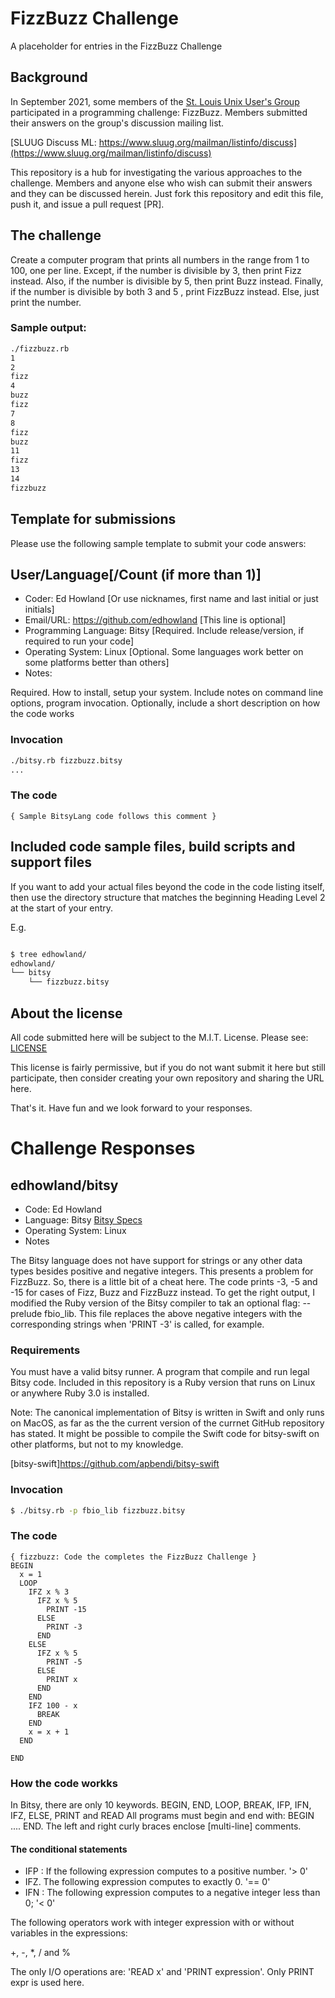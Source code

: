 # FizzBuzz Challenge

A placeholder for entries in the FizzBuzz Challenge

## Background

In September 2021, some members of the [St. Louis Unix User's Group](https://www.sluug.org)
participated in a programming challenge: FizzBuzz. Members submitted their
answers on the group's discussion mailing list.

[SLUUG Discuss ML: https://www.sluug.org/mailman/listinfo/discuss](https://www.sluug.org/mailman/listinfo/discuss)

This repository is a hub for investigating the various approaches to the challenge.
Members and anyone else who wish can submit their answers and they can be discussed
herein. Just fork this repository and edit this file, push it, and issue
a pull request [PR].

## The challenge

Create a computer program that prints all numbers in the range from 1 to 100, one per line.
Except, if the number is divisible by 3, then print Fizz instead.
Also, if the number is divisible by 5, then print Buzz instead.
Finally, if the number is divisible by both 3 and 5 ,  print FizzBuzz instead.
Else, just print the number.

### Sample output:

```bash
./fizzbuzz.rb
1
2
fizz
4
buzz
fizz
7
8
fizz
buzz
11
fizz
13
14
fizzbuzz
```

## Template for submissions

Please use the following sample template to submit your code answers:

## User/Language[/Count (if more than 1)]

- Coder: Ed Howland [Or use nicknames, first name and last initial or just initials]
- Email/URL: https://github.com/edhowland [This line is optional]
- Programming Language: Bitsy  [Required. Include release/version, if required to run your code]
- Operating System: Linux   [Optional. Some languages work better on some platforms better than others]
- Notes:   

Required. How to install, setup your system. Include notes on command line
options, program invocation. Optionally, include a short description on how
the code works

### Invocation

```bash
./bitsy.rb fizzbuzz.bitsy
...
```

### The code

```bitsy
{ Sample BitsyLang code follows this comment }
```

## Included code sample files, build scripts and support files

If you want to add your actual files beyond the code in the code listing itself,
then use the directory structure that matches the beginning Heading Level 2 at the start of your entry.

E.g.

```bash

$ tree edhowland/
edhowland/
└── bitsy
    └── fizzbuzz.bitsy
```

## About the license

All code submitted here will be subject to the M.I.T. License.
Please see: [LICENSE](LICENSE)

This license is fairly permissive, but if you do not want submit it here but still participate,
then consider creating your own repository and sharing the URL here.

That's it. Have fun and we look forward to your responses.

# Challenge Responses

## edhowland/bitsy

- Code: Ed Howland
- Language: Bitsy [Bitsy Specs](https://github.com/apbendi/bitsyspec)
- Operating System: Linux
- Notes


The Bitsy language does not have support for strings or any other data types
besides positive and negative integers. This presents a problem for FizzBuzz.
So, there is a little bit of a cheat here. The code prints -3, -5 and -15
for cases of Fizz, Buzz and FizzBuzz instead.
To get the right output, I modified the Ruby version of the Bitsy compiler
to tak an optional flag: --prelude fbio_lib. This file replaces the above
negative integers with the corresponding strings when 'PRINT -3' is called, for example.

### Requirements

You must have a valid bitsy runner. A program that compile and run legal Bitsy
code. Included in this repository is a Ruby version that runs on Linux or
anywhere Ruby 3.0 is installed.

Note: The canonical implementation of Bitsy is written in Swift and only
runs on MacOS, as far as the the current version of the currnet GitHub
repository has stated. It might be possible to compile the Swift code for
bitsy-swift on other platforms, but not to my knowledge.

[bitsy-swift]https://github.com/apbendi/bitsy-swift
### Invocation

```bash
$ ./bitsy.rb -p fbio_lib fizzbuzz.bitsy
```

### The code

```bitsy
{ fizzbuzz: Code the completes the FizzBuzz Challenge }
BEGIN
  x = 1
  LOOP
    IFZ x % 3
      IFZ x % 5
        PRINT -15
      ELSE
        PRINT -3
      END
    ELSE
      IFZ x % 5
        PRINT -5
      ELSE
        PRINT x
      END
    END
    IFZ 100 - x
      BREAK
    END
    x = x + 1
  END

END
```

### How the code workks

In Bitsy, there are only 10 keywords. BEGIN, END, LOOP, BREAK, IFP, IFN, IFZ, ELSE, PRINT and READ
All programs must begin and end with: BEGIN .... END. The left and right curly braces 
enclose [multi-line]  comments. 


#### The conditional statements

- IFP : If the following expression computes to a positive number. '> 0'
- IFZ. The following expression computes to exactly 0. '== 0'
- IFN : The following expression computes to a negative integer less than 0; '< 0'

The following operators work with integer expression with or without variables in the expressions:

+, -, *, / and %

The only I/O operations are: 'READ x' and 'PRINT expression'. Only PRINT expr is used
here.


<!-- Ed: remove this line -->

